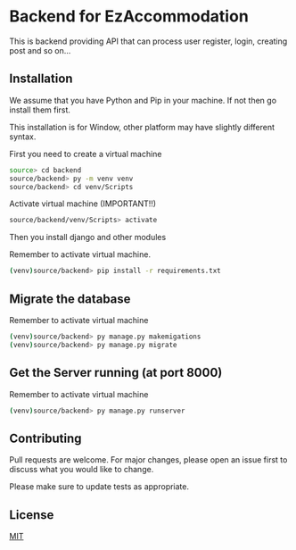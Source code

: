 # Backend for EzAccommodation

This is backend providing API that can process user register, login, creating post and so on...

## Installation

We assume that you have Python and Pip in your machine. If not then go install them first.

This installation is for Window, other platform may have slightly different syntax.

First you need to create a virtual machine

```bash
source> cd backend
source/backend> py -m venv venv
source/backend> cd venv/Scripts
```

Activate virtual machine (IMPORTANT!!)

```bash
source/backend/venv/Scripts> activate
```

Then you install django and other modules

Remember to activate virtual machine.

```bash
(venv)source/backend> pip install -r requirements.txt
```

## Migrate the database

Remember to activate virtual machine

```bash
(venv)source/backend> py manage.py makemigations
(venv)source/backend> py manage.py migrate
```

## Get the Server running (at port 8000)

Remember to activate virtual machine

```bash
(venv)source/backend> py manage.py runserver
```

## Contributing

Pull requests are welcome. For major changes, please open an issue first to discuss what you would like to change.

Please make sure to update tests as appropriate.

## License

[MIT](https://choosealicense.com/licenses/mit/)

